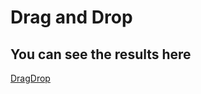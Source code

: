 #  Drag and Drop
## You can see the results here
[DragDrop](https://bazarbairahat.github.io/DragDrop/)
